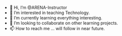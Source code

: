 - 👋 Hi, I’m @ARENA-Instructor
- 👀 I’m interested in teaching Technology.
- 🌱 I’m currently learning everything interesting.
- 💞️ I’m looking to collaborate on other learning projects.
- 📫 How to reach me ... will follow in near future. 

<!---
ARENA-Instructor/ARENA-Instructor is a ✨ special ✨ repository because its `README.md` (this file) appears on your GitHub profile.
You can click the Preview link to take a look at your changes.
--->
